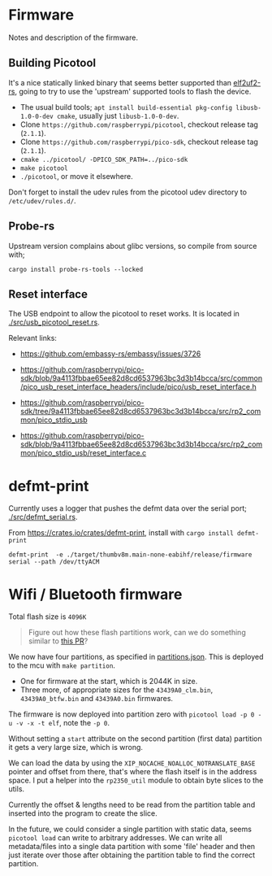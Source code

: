 # Firmware

Notes and description of the firmware.

## Building Picotool
It's a nice statically linked binary that seems better supported than [elf2uf2-rs](https://github.com/JoNil/elf2uf2-rs),
going to try to use the 'upstream' supported tools to flash the device.

- The usual build tools; `apt install build-essential pkg-config libusb-1.0-0-dev cmake`, usually just `libusb-1.0-0-dev`.
- Clone `https://github.com/raspberrypi/picotool`, checkout release tag (`2.1.1`).
- Clone `https://github.com/raspberrypi/pico-sdk`, checkout release tag (`2.1.1`).
- `cmake ../picotool/ -DPICO_SDK_PATH=../pico-sdk`
- `make picotool`
- `./picotool`, or move it elsewhere.

Don't forget to install the udev rules from the picotool udev directory to `/etc/udev/rules.d/`.

## Probe-rs
Upstream version complains about glibc versions, so compile from source with;
```
cargo install probe-rs-tools --locked
```

## Reset interface

The USB endpoint to allow the picotool to reset works. It is located in [./src/usb_picotool_reset.rs](./src/usb_picotool_reset.rs).

Relevant links:

- https://github.com/embassy-rs/embassy/issues/3726
- https://github.com/raspberrypi/pico-sdk/blob/9a4113fbbae65ee82d8cd6537963bc3d3b14bcca/src/common/pico_usb_reset_interface_headers/include/pico/usb_reset_interface.h
- https://github.com/raspberrypi/pico-sdk/tree/9a4113fbbae65ee82d8cd6537963bc3d3b14bcca/src/rp2_common/pico_stdio_usb

- https://github.com/raspberrypi/pico-sdk/blob/9a4113fbbae65ee82d8cd6537963bc3d3b14bcca/src/rp2_common/pico_stdio_usb/reset_interface.c


# defmt-print

Currently uses a logger that pushes the defmt data over the serial port; [./src/defmt_serial.rs](./src/defmt_serial.rs).

From https://crates.io/crates/defmt-print, install with `cargo install defmt-print`

```
defmt-print  -e ./target/thumbv8m.main-none-eabihf/release/firmware serial --path /dev/ttyACM
```

# Wifi / Bluetooth firmware
Total flash size is `4096K`

> Figure out how these flash partitions work, can we do something similar to [this PR](https://github.com/raspberrypi/pico-sdk/pull/1969)?

We now have four partitions, as specified in [partitions.json](./partitions.json). This is deployed to the mcu with `make partition`.

- One for firmware at the start, which is 2044K in size.
- Three more, of appropriate sizes for the `43439A0_clm.bin`, `43439A0_btfw.bin` and `43439A0.bin` firmwares.

The firmware is now deployed into partition zero with `picotool load -p 0 -u -v -x -t elf`, note the `-p 0`.

Without setting a `start` attribute on the second partition (first data) partition it gets a very large size, which is wrong.

We can load the data by using the `XIP_NOCACHE_NOALLOC_NOTRANSLATE_BASE` pointer and offset from there, that's where the flash
itself is in the address space. I put a helper into the `rp2350_util` module to obtain byte slices to the utils.

Currently the offset & lengths need to be read from the partition table and inserted into the program to create the slice.

In the future, we could consider a single partition with static data, seems `picotool load` can write to arbitrary addresses. We can
write all metadata/files into a single data partition with some 'file' header and then just iterate over those after obtaining the
partition table to find the correct partition.

